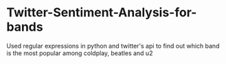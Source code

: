 # Twitter-Sentiment-Analysis-for-bands
Used regular expressions in python and twitter's api to find out which band is the most popular among coldplay, beatles and u2
